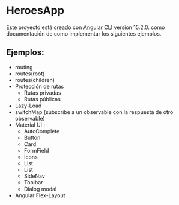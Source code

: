 # HeroesApp

Este proyecto está creado con  [Angular CLI](https://github.com/angular/angular-cli) version 15.2.0. como documentación
de como implementar los siguientes ejemplos.

## Ejemplos:

- routing
- routes(root)
- routes(children)
- Protección de rutas
  - Rutas privadas
  - Rutas públicas 
- Lazy-Load
- switchMap (subscribe a un observable con la respuesta de otro observable)
- Material UI :
  - AutoComplete
  - Button
  - Card
  - FormField
  - Icons
  - List
  - List
  - SideNav
  - Toolbar
  - Dialog modal
- Angular Flex-Layout

  

